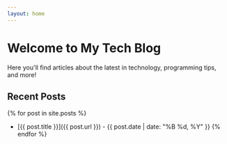 ```yaml
---
layout: home
---
```


# Welcome to My Tech Blog

Here you'll find articles about the latest in technology, programming tips, and more!

## Recent Posts
{% for post in site.posts %}
  * [{{ post.title }}]({{ post.url }}) - {{ post.date | date: "%B %d, %Y" }}
{% endfor %}
